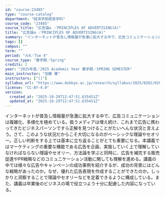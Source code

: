 ```yaml
---
id: "course:23485"
type: "course-catalog"
department: "経済学部経営学科"
course_code: "23485"
course_title: "広告論a ／PRINCIPLES OF ADVERTISING(A)"
title: "広告論a ／PRINCIPLES OF ADVERTISING(A)"
summary: "インターネットが普及し情報量が急激に拡大する中で、広告コミュニケーションは複雑化、多様化を極めている。扱うメディアは増え続け、これまで広告に携わってきたビジネスパーソンですら正解を見つけることがたいへんな状況と言えよう。さて、このような状況…"
tags: []
campus: ""
term: ""
period: "火4／Tue 4"
course_type: "春学期／Spring"
credits: 2
year: "2025年度／2025 Academic Year 春学期／SPRING SEMESTER"
main_instructor: "加藤 肇"
instructors: ["[]"]
syllabus_url: "https://www.dokkyo.ac.jp/research/syllabus/2025/0202/0202_23485_ja_JP.html"
license: "CC-BY-4.0"
version:
  created_at: "2025-10-29T12:47:51.635451Z"
  updated_at: "2025-10-29T12:47:51.635451Z"
---
```

インターネットが普及し情報量が急激に拡大する中で、広告コミュニケーションは複雑化、多様化を極めている。扱うメディアは増え続け、これまで広告に携わってきたビジネスパーソンですら正解を見つけることがたいへんな状況と言えよう。さて、このような状況だからこそ大切になるのがベーシックな理論やセオリー。正しい判断をする上では基本に立ち返ることがとても重要になる。本講義ではマーケティングの重要な機能である広告を企画、実施していく上で理解していなければならない理論やセオリー、方法論を学ぶと同時に、広告を補完する販売促進やPR戦略などのコミュニケーション活動に関しても理解を進める。講義の中では様々な広告やキャンペーンの成功事例を紹介するが、成功の背景にはどんな戦略があったのか。なぜ、優れた広告表現を作成することができたのか。しっかりと洞察することで理論やセオリーなどを定着できるように構成している。また、講義は卒業後のビジネスの場で役立つよう十分に配慮した内容になっている。
